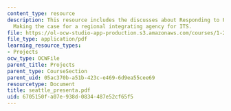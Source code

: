 ```yaml
---
content_type: resource
description: This resource includes the discusses about Responding to PSRC RFP, and
  Making the case for a regional integrating agency for ITS.
file: https://ol-ocw-studio-app-production.s3.amazonaws.com/courses/1-212j-an-introduction-to-intelligent-transportation-systems-spring-2005/6705150fa07e938d0834487e52cf65f5_seattle_presenta.pdf
file_type: application/pdf
learning_resource_types:
- Projects
ocw_type: OCWFile
parent_title: Projects
parent_type: CourseSection
parent_uid: 05ac370b-a51b-423c-e469-6d9ea55cee69
resourcetype: Document
title: seattle_presenta.pdf
uid: 6705150f-a07e-938d-0834-487e52cf65f5
---
```

